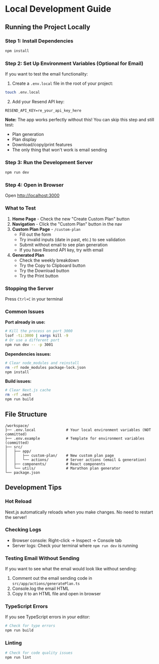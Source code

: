 # Local Development Guide

## Running the Project Locally

### Step 1: Install Dependencies
```bash
npm install
```

### Step 2: Set Up Environment Variables (Optional for Email)

If you want to test the email functionality:

1. Create a `.env.local` file in the root of your project:
```bash
touch .env.local
```

2. Add your Resend API key:
```
RESEND_API_KEY=re_your_api_key_here
```

**Note:** The app works perfectly without this! You can skip this step and still test:
- Plan generation
- Plan display
- Download/copy/print features
- The only thing that won't work is email sending

### Step 3: Run the Development Server
```bash
npm run dev
```

### Step 4: Open in Browser
Open [http://localhost:3000](http://localhost:3000)

### What to Test

1. **Home Page** - Check the new "Create Custom Plan" button
2. **Navigation** - Click the "Custom Plan" button in the nav
3. **Custom Plan Page** - `/custom-plan`
   - Fill out the form
   - Try invalid inputs (date in past, etc.) to see validation
   - Submit without email to see plan generation
   - If you have Resend API key, try with email
4. **Generated Plan**
   - Check the weekly breakdown
   - Try the Copy to Clipboard button
   - Try the Download button
   - Try the Print button

### Stopping the Server
Press `Ctrl+C` in your terminal

### Common Issues

**Port already in use:**
```bash
# Kill the process on port 3000
lsof -ti:3000 | xargs kill -9
# Or use a different port
npm run dev -- -p 3001
```

**Dependencies issues:**
```bash
# Clear node_modules and reinstall
rm -rf node_modules package-lock.json
npm install
```

**Build issues:**
```bash
# Clear Next.js cache
rm -rf .next
npm run build
```

## File Structure

```
/workspace/
├── .env.local              # Your local environment variables (NOT committed)
├── .env.example            # Template for environment variables (committed)
├── src/
│   ├── app/
│   │   ├── custom-plan/    # New custom plan page
│   │   └── actions/        # Server actions (email & generation)
│   ├── components/         # React components
│   └── utils/              # Marathon plan generator
└── package.json
```

## Development Tips

### Hot Reload
Next.js automatically reloads when you make changes. No need to restart the server!

### Checking Logs
- Browser console: Right-click → Inspect → Console tab
- Server logs: Check your terminal where `npm run dev` is running

### Testing Email Without Sending
If you want to see what the email would look like without sending:
1. Comment out the email sending code in `src/app/actions/generatePlan.ts`
2. Console.log the email HTML
3. Copy it to an HTML file and open in browser

### TypeScript Errors
If you see TypeScript errors in your editor:
```bash
# Check for type errors
npm run build
```

### Linting
```bash
# Check for code quality issues
npm run lint
```

